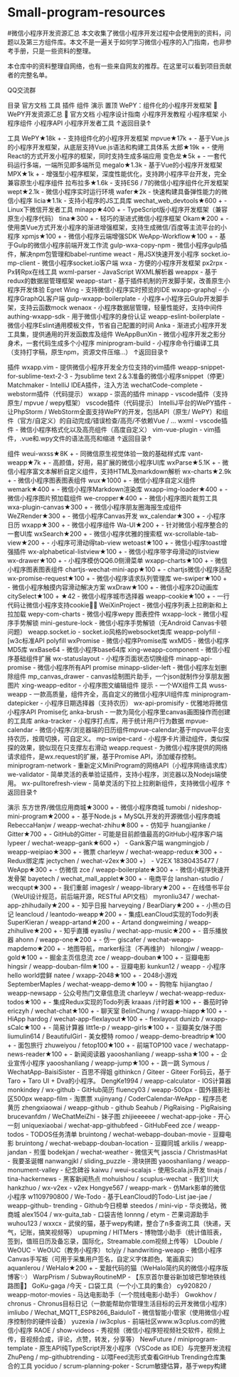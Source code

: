 # Small-program-resources
#微信小程序开发资源汇总
本文收集了微信小程序开发过程中会使用到的资料，问题以及第三方组件库。本文不是一遍关于如何学习微信小程序的入门指南，也非参考手册，只是一些资料的整理。

本仓库中的资料整理自网络，也有一些来自网友的推荐。在这里可以看到项目贡献者的完整名单。

QQ交流群


目录
官方文档
工具
插件
组件
演示
置顶
WePY：组件化的小程序开发框架 💯
WePY开发资源汇总 💯
官方文档
小程序设计指南
小程序开发教程
小程序框架
小程序组件
小程序API
小程序开发者工具
↑返回目录↑

工具
WePY★18k + - 支持组件化的小程序开发框架
mpvue★17k + - 基于Vue.js的小程序开发框架，从底层支持Vue.js语法和构建工具体系
太郎★19k + - 使用React的方式开发小程序的框架，同时支持生成多端应用
变色龙★5k + - 一套代码运行多端，一端所见即多端所见
megalo★1.3k - 基于Vue的小程序开发框架
MPX★1k + - 增强型小程序框架，深度性能优化，支持跨小程序平台开发，完全兼容原生小程序组件
拉布拉多★1.6k - 支持ES6 / 7的微信小程序组件化开发框架
wept★2.1k - 微信小程序实时运行环境
wafer★2k - 快速构建具备弹性能力的微信小程序
licia★1.1k - 支持小程序的JS工具库
wechat_web_devtools★600 + - Linux下微信开发者工具
minapp★400 + - TypeScript版小程序开发框架（兼容原生小程序代码）
tina★300 + - 轻巧的渐进式微信小程序框架
Okam★200 + - 使用类Vue方式开发小程序的渐进增强框架，支持生成微信/百度等主流平台的小程序
xpmjs★100 + - 微信小程序云端增强SDK
WeApp-Workflow★100 + - 基于Gulp的微信小程序前端开发工作流
gulp-wxa-copy-npm - 微信小程序gulp插件，解决npm包管理和babel-runtime
weact - 用JSX快速开发小程序
socket.io-mp-client - 微信小程序socket.io客户端
wxa - 方便的小程序开发框架
px2rpx - Px转Rpx在线工具
wxml-parser - JavaScript WXML解析器
weappx - 基于redux的数据层管理框架
weapp-start - 基于插件机制的开发脚手架，改善原生小程序开发体验
Egret Wing - 支持微信小程序实时预览的IDE
wxapp-graphql - 小程序GraphQL客户端
gulp-wxapp-boilerplate - 小程序+小程序云Gulp开发脚手架，支持云函数mock
wenaox - 小程序数据层管理，轻量性能好，支持中间件
authing-wxapp-sdk - 用于微信小程序的身份认证
weapp-eslint-boilerplate - 微信小程序Eslint通用模板文件，节省自己配置的时间
Anka - 渐进式小程序开发工具集，提供通用的开发函数库及组件
WeAppBunXin - 微信小程序开发之影分身术，一套代码生成多个小程序
miniprogram-build - 小程序命令行编译工具（支持打字稿，原生npm，资源文件压缩...）
↑返回目录↑

插件
wxapp.vim - 提供微信小程序开发全方位支持的vim插件
weapp-snippet-for-sublime-text-2-3 - 为sublime text 2＆3准备的微信小程序snippet（停更）
Matchmaker - IntelliJ IDEA插件，注入方法
wechatCode-complete - webstorm插件（代码提示）
wxapp - 崇高的插件
minapp - vscode插件（支持原生/ mpvue / wepy框架）
vscode插件（代码提示）
IntelliJ平台的WePY插件 - 让PhpStorm / WebStorm全面支持WePY的开发，包括API（原生/ WePY）和组件（官方/自定义）的自动完成/错误检查/高亮/不依赖Vue / ...
wxml - vscode插件 - 微信小程序格式化以及高亮组件（高度自定义）
vim-vue-plugin - vim插件，.vue和.wpy文件的语法高亮和缩进
↑返回目录↑

组件
weui-wxss★8K + - 同微信原生视觉体验一致的基础样式库
vant-weapp★7k + - 高颜值，好用，易扩展的微信小程序UI库
wxParse★5.1K + - 微信小程序富文本解析自定义组件，支持HTML及markdown解析
wx-charts★2.9k + - 微信小程序图表图表组件
wux★1000 + - 微信小程序自定义组件
wemark★400 + - 微信小程序Markdown渲染库
wxapp-img-loader★400 + - 微信小程序图片预加载组件
we-cropper★400 + - 微信小程序图片裁剪工具
wxa-plugin-canvas★300 + - 微信小程序朋友圈海报生成组件
WeZRender★300 + - 微信小程序Canvas开发
wx_calendar★300 + - 小程序日历
wxapp★300 + - 微信小程序组件
Wa-UI★200 + - 针对微信小程序整合的一套UI库
wxSearch★200 + - 微信小程序优雅的搜索框
wx-scrollable-tab-view★200 + - 小程序可滑动得tab-view
wetoast★100 + - 微信小程序toast增强插件
wx-alphabetical-listview★100 + - 微信小程序带字母滑动的listview
wx-drawer★100 + - 小程序模仿QQ6.0侧滑菜单
wxapp-charts★100 + - 微信小程序图表图表组件
chartjs-wechat-mini-app★100 + - chartjs微信小程序适配
wx-promise-request★100 + - 微信小程序请求队列管理库
we-swiper★100 + - 微信小程序触摸内容滑动解决方案
wxDraw★100 + - 微信小程序2D动画库
citySelect★100 + ★42 - 微信小程序城市选择器
weapp-cookie★100 + - 一行代码让微信小程序支持cookie🍪🚀
WeiXinProject - 微信小程序列表上拉刷新和上拉加载
wepy-com-charts - 微信小程序wepy 图表控件
wxapp-lock - 微信小程序手势解锁
mini-gesture-lock - 微信小程序手势解锁（无Android Canvas卡顿问题）
weapp.socket.io - socket.io风格的websocket类库
weapp-polyfill - [w3c标准API polyfill
wxPromise - 微信小程序Promise库
wxMD5 - 微信小程序MD5库
wxBase64 - 微信小程序base64库
xing-weapp-component - 微信小程序基础组件扩展
wx-statuslayout - 小程序页面状态切换组件
minapp-api-promise - 微信小程序所有API promise
minapp-slider-left - 微信小程序左划删除组件
mp_canvas_drawer - canvas绘制图片助手，一个json就制作分享朋友圈图片
xing-weapp-editor - 小程序图文编辑组件
提示 - 一个WX组件工具
wuss-weapp - 一款高质量，组件齐全，高自定义的微信小程序UI组件库
miniprogram-datepicker - 小程序日期选择器（支持农历）
wx-api-promisify - 优雅地将微信小程序API Promise化
anka-brush - 一款为简化小程序里canvas画图操作而创建的工具库
anka-tracker - 小程序打点库，用于统计用户行为数据
mpvue-calendar - 微信小程序/浏览器端的日历组件mpvue-calendar;基于mpvue平台支持农历，按周切换，可自定义。
mp-swipe-card - 小程序卡片滑动组件，类似探探的效果，貌似现在只支撑左右滑动
weapp.request - 为微信小程序提供的网络请求组件，是wx.request的扩展，基于Promise API，添加缓存控制。
miniprogram-network - 重新定义MiniProgram的网络API（小程序网络请求库）
we-validator - 简单灵活的表单验证插件，支持小程序，浏览器以及Nodejs端使用。
wx-pulltorefresh-view - 简单灵活的下拉上拉刷新组件，支持微信小程序
↑返回目录↑

演示
东方世界/微信应用商城★3000 + - 微信小程序商城
tumobi / nideshop-mini-program★2000 + - 基于Node.js + MySQL开发的开源微信小程序商城
RebeccaHanjw / weapp-wechat-zhihu★800 + - 仿知乎
huangjianke / Gitter★700 + - GitHub的Gitter - 可能是目前颜值最高的GitHub小程序客户端
lypeer / wechat-weapp-gank★600 +） - Gank客户端
wangmingjob / weapp-weipiao★300 + - 微票
charleyw / wechat-weapp-redux★300 + - Redux绑定库
jectychen / wechat-v2ex★300 +） - V2EX
18380435477 / WeApp★300 + - 仿微信
zce / weapp-boilerplate★300 + - 微信小程序快速开发骨架
bayetech / wechat_mall_applet★300 + - 电商平台
lanshan-studio / wecqupt★300 + - 我们重邮
imageslr / weapp-library★200 + - 在线借书平台（WeUI设计规范，前后端开源，RESTful API文档）
myronliu347 / wechat-app-zhihudaily★200 + - 知乎日报
harveyqing / BearDiary★200 + - 小熊の日记
leancloud / leantodo-weapp★200 + - 集成LeanCloud实现的Todo列表
SuperKieran / weapp-artand★200 + - Artand
dongweiming / weapp-zhihulive★200 + - 知乎直播
eyasliu / wechat-app-music★200 + - 音乐播放器
ahonn / weapp-one★200 + - 仿一
giscafer / wechat-weapp-mapdemo★200 + - 地图导航，marker标注（不再维护）
hilongjw / weapp-gold★100 + - 掘金主页信息流
zce / weapp-douban★100 + - 豆瓣电影
hingsir / weapp-douban-film★100 + - 豆瓣电影
kunkun12 / weapp - 小程序hello world尝鲜
natee / wxapp-2048★100 + - 2048小游戏
SeptemberMaples / wechat-weapp-demo★100 + - 购物车
hijiangtao / weapp-newsapp - 公众号热门文章信息流
charleyw / wechat-weapp-redux-todos★100 + - 集成Redux实现的Todo列表
kraaas /计时器★100 + - 番茄时钟
ericzyh / wechat-c​​hat★100 + - 聊天室
BelinChung / wxapp-hiapp★100 + - HiApp
hardog / wechat-app-flexlayout★100 + - flexlayout
dunizb / wxapp-sCalc★100 + - 简易计算器
litt1e-p / weapp-girls★100 + - 豆瓣美女/妹子图
liumulin614 / BeautifulGirl - 美女模特
romoo / weapp-demo-breadtrip★100 + - 面包旅行
zhuweiyou / fetop100★100 + - 前端TOP100
vace / wechatapp-news-reader★100 + - 新闻阅读器
yaooshanliang / weapp-ssha★100 + - 企业宣传小程序
yaooshanliang / weapp-jump★100 + - 跳一跳
Symous / WechatApp-BaisiSister - 百思不得姐
githinkcn / Giteer - Giteer For码云，基于Taro + Taro UI + Dva的小程序。
DengKe1994 / weapp-calculator - IOS计算器
monkindey / wx-github - GitHub简历
fluency03 / weapp-500px - 国外摄影社区500px
weapp-film - 淘票票
xujinyang / CoderCalendar-WeApp - 程序员老黄历
zhengxiaowai / weapp-github - github
Seahub / PigRaising - PigRaising
brucevanfdm / WeChatMeiZhi - 妹子图
zhijieeeeee / wechat-app-joke - 开心一刻
uniquexiaobai / wechat-app-githubfeed - GitHubFeed
zce / weapp-todos - TODOS任务清单
bruintong / wechat-webapp-douban-movie - 豆瓣电影
bruintong / wechat-webapp-douban-location - 豆瓣同城
arkilis / weapp-jandan - 煎蛋
bodekjan / wechat-weather - 微信天气
jasscia / ChristmasHat - 我要圣诞帽
nanwangjkl / sliding_puzzle - 滑块拼图
yaooshanliang / weapp-monument-valley - 纪念碑谷
kaiwu / weui-scalajs - 使用Scala.js开发
tinajs / tina-hackernews - 黑客新闻热点
mohuishou / scuplus-wechat - 我们川大
hankzhuo / wx-v2ex - v2ex
Hongye567 / weapp-mark - 仿Mark影单的微信小程序
w1109790800 / We-Todo - 基于LeanCloud的Todo-List
jae-jae / weapp-github- trending - Github今日榜单
steedos / mini-vip - 华炎微站，微商城
alex1504 / wx-guita_tab - 口袋吉他
lonnng / etym - 芒果词源助手
wuhou123 / wxxcx - 武侯的猫，基于wepy构建，整合了n多查询工具（快递，天气，记账，搞笑视频等）
upupming / HITMers - 博物馆小助手（统计值班表，签到，值班日历及备忘录，国际化，Streamable.com视频上传等）
LDouble / WeOUC - WeOUC（教务小程序）
tclyjy / handwriting-weapp - 微信小程序Canvas手写板（可用于采集用户签名，自定义字体颜色，笔画真实）
aquanlerou / WeHalo★200 + - 爱敲代码的猫（WeHalo简约风的微信小程序版博客✨）
WarpPrism / SubwayRoutineMP - 【东京首尔曼谷新加坡巴黎地铁线路图🚄】
GoKu-gaga /今天 - 口袋工具（一个小工具的集合）
cy920820 / weapp-motor-movies - 马达电影助手（一个院线电影小助手）
Gwokhov / chronus - Chronus目标日记（一款能帮助你管理生活目标的云开发微信小程序）
imliubo / Wechat_MQTT_ESP8266_BaiduIoT - 微信智能小管家（使用微信小程序控制你的硬件设备）
yuzexia / iw3cplus - 前端社区www.w3cplus.com的微信小程序
RAOE / show-videos - 秀视频（微信小程序短视频社交软件，视频上传，音视频合成，评论，点赞，转发，分享等）
NewFuture / miniprogram-template - 原生API纯TypeScript开发小程序（VSCode as IDE）与完整开发流程
ZhuPeng / mp-githubtrending - 以喂Feed流形式查看GitHub Trending仓库集合的工具
yociduo / scrum-planning-poker - Scrum敏捷估算，基于wepy构建
